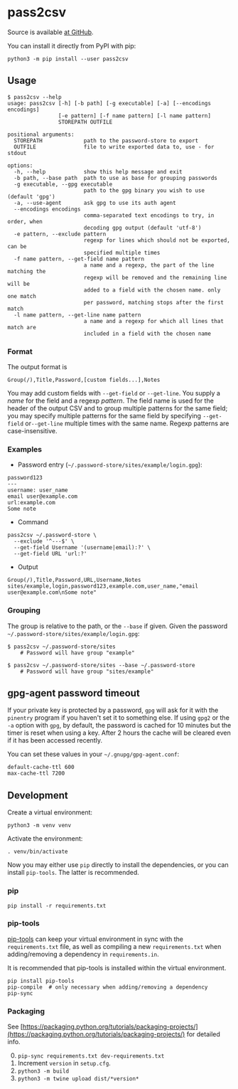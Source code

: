 # pass2csv

Source is available [at GitHub](https://github.com/reinefjord/pass2csv).

You can install it directly from PyPI with pip:

    python3 -m pip install --user pass2csv


## Usage

```
$ pass2csv --help
usage: pass2csv [-h] [-b path] [-g executable] [-a] [--encodings encodings]
                [-e pattern] [-f name pattern] [-l name pattern]
                STOREPATH OUTFILE

positional arguments:
  STOREPATH             path to the password-store to export
  OUTFILE               file to write exported data to, use - for stdout

options:
  -h, --help            show this help message and exit
  -b path, --base path  path to use as base for grouping passwords
  -g executable, --gpg executable
                        path to the gpg binary you wish to use (default 'gpg')
  -a, --use-agent       ask gpg to use its auth agent
  --encodings encodings
                        comma-separated text encodings to try, in order, when
                        decoding gpg output (default 'utf-8')
  -e pattern, --exclude pattern
                        regexp for lines which should not be exported, can be
                        specified multiple times
  -f name pattern, --get-field name pattern
                        a name and a regexp, the part of the line matching the
                        regexp will be removed and the remaining line will be
                        added to a field with the chosen name. only one match
                        per password, matching stops after the first match
  -l name pattern, --get-line name pattern
                        a name and a regexp for which all lines that match are
                        included in a field with the chosen name
```


### Format

The output format is

    Group(/),Title,Password,[custom fields...],Notes

You may add custom fields with `--get-field` or `--get-line`. You supply
a *name* for the field and a regexp *pattern*. The field name is used for
the header of the output CSV and to group multiple patterns for the same
field; you may specify multiple patterns for the same field by
specifying `--get-field` or`--get-line` multiple times with the same
name. Regexp patterns are case-insensitive.


### Examples

* Password entry (`~/.password-store/sites/example/login.gpg`):

```
password123
---
username: user_name
email user@example.com
url:example.com
Some note
```

* Command

```
pass2csv ~/.password-store \
  --exclude '^---$' \
  --get-field Username '(username|email):?' \
  --get-field URL 'url:?'
```

* Output

```
Group(/),Title,Password,URL,Username,Notes
sites/example,login,password123,example.com,user_name,"email user@example.com\nSome note"
```


### Grouping

The group is relative to the path, or the `--base` if given.
Given the password `~/.password-store/sites/example/login.gpg`:

    $ pass2csv ~/.password-store/sites
        # Password will have group "example"

    $ pass2csv ~/.password-store/sites --base ~/.password-store
        # Password will have group "sites/example"


## gpg-agent password timeout

If your private key is protected by a password, `gpg` will ask for it
with the `pinentry` program if you haven't set it to something else. If
using `gpg2` or the `-a` option with `gpg`, by default, the password is
cached for 10 minutes but the timer is reset when using a key. After 2
hours the cache will be cleared even if it has been accessed recently.

You can set these values in your `~/.gnupg/gpg-agent.conf`:

```
default-cache-ttl 600
max-cache-ttl 7200
```


## Development

Create a virtual environment:

    python3 -m venv venv

Activate the environment:

    . venv/bin/activate

Now you may either use `pip` directly to install the dependencies, or
you can install `pip-tools`. The latter is recommended.


### pip

    pip install -r requirements.txt


### pip-tools

[pip-tools](https://github.com/jazzband/pip-tools) can keep your virtual
environment in sync with the `requirements.txt` file, as well as
compiling a new `requirements.txt` when adding/removing a dependency in
`requirements.in`.

It is recommended that pip-tools is installed within the virtual
environment.

    pip install pip-tools
    pip-compile  # only necessary when adding/removing a dependency
    pip-sync


### Packaging

See [https://packaging.python.org/tutorials/packaging-projects/](https://packaging.python.org/tutorials/packaging-projects/) for detailed info.

0. `pip-sync requirements.txt dev-requirements.txt`
1. Increment `version` in `setup.cfg`.
2. `python3 -m build`
4. `python3 -m twine upload dist/*version*`
